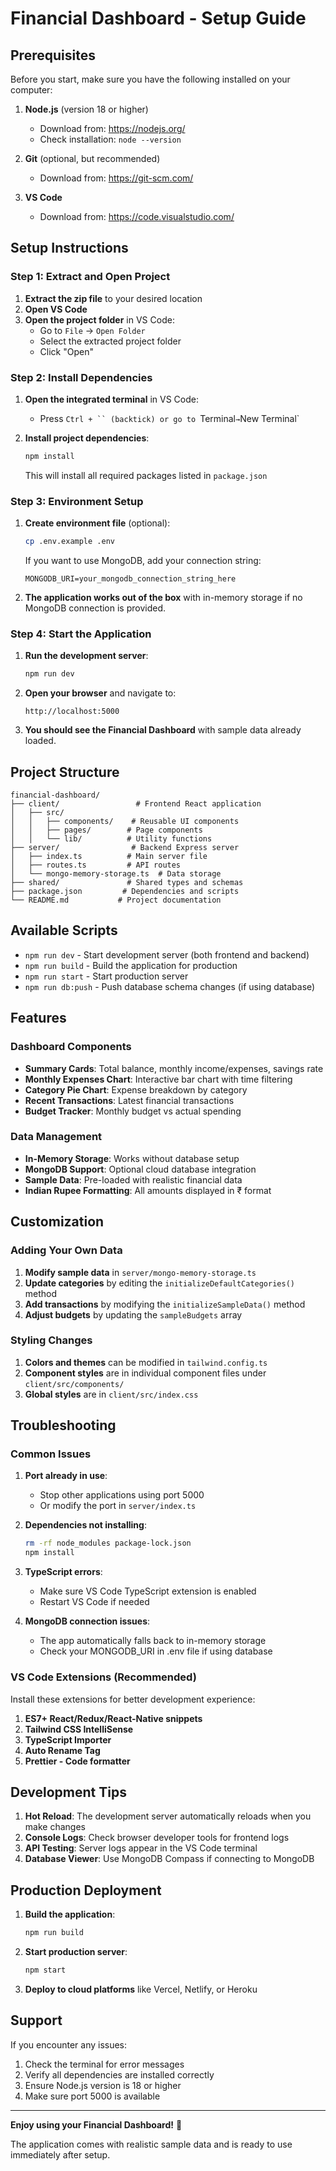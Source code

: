 # Financial Dashboard - Setup Guide

## Prerequisites

Before you start, make sure you have the following installed on your computer:

1. **Node.js** (version 18 or higher)
   - Download from: https://nodejs.org/
   - Check installation: `node --version`

2. **Git** (optional, but recommended)
   - Download from: https://git-scm.com/

3. **VS Code**
   - Download from: https://code.visualstudio.com/

## Setup Instructions

### Step 1: Extract and Open Project

1. **Extract the zip file** to your desired location
2. **Open VS Code**
3. **Open the project folder** in VS Code:
   - Go to `File` → `Open Folder`
   - Select the extracted project folder
   - Click "Open"

### Step 2: Install Dependencies

1. **Open the integrated terminal** in VS Code:
   - Press `Ctrl + `` (backtick) or go to `Terminal` → `New Terminal`

2. **Install project dependencies**:
   ```bash
   npm install
   ```
   
   This will install all required packages listed in `package.json`

### Step 3: Environment Setup

1. **Create environment file** (optional):
   ```bash
   cp .env.example .env
   ```
   
   If you want to use MongoDB, add your connection string:
   ```
   MONGODB_URI=your_mongodb_connection_string_here
   ```

2. **The application works out of the box** with in-memory storage if no MongoDB connection is provided.

### Step 4: Start the Application

1. **Run the development server**:
   ```bash
   npm run dev
   ```

2. **Open your browser** and navigate to:
   ```
   http://localhost:5000
   ```

3. **You should see the Financial Dashboard** with sample data already loaded.

## Project Structure

```
financial-dashboard/
├── client/                 # Frontend React application
│   ├── src/
│   │   ├── components/    # Reusable UI components
│   │   ├── pages/        # Page components
│   │   └── lib/          # Utility functions
├── server/                # Backend Express server
│   ├── index.ts          # Main server file
│   ├── routes.ts         # API routes
│   └── mongo-memory-storage.ts  # Data storage
├── shared/               # Shared types and schemas
├── package.json         # Dependencies and scripts
└── README.md           # Project documentation
```

## Available Scripts

- `npm run dev` - Start development server (both frontend and backend)
- `npm run build` - Build the application for production
- `npm run start` - Start production server
- `npm run db:push` - Push database schema changes (if using database)

## Features

### Dashboard Components
- **Summary Cards**: Total balance, monthly income/expenses, savings rate
- **Monthly Expenses Chart**: Interactive bar chart with time filtering
- **Category Pie Chart**: Expense breakdown by category
- **Recent Transactions**: Latest financial transactions
- **Budget Tracker**: Monthly budget vs actual spending

### Data Management
- **In-Memory Storage**: Works without database setup
- **MongoDB Support**: Optional cloud database integration
- **Sample Data**: Pre-loaded with realistic financial data
- **Indian Rupee Formatting**: All amounts displayed in ₹ format

## Customization

### Adding Your Own Data

1. **Modify sample data** in `server/mongo-memory-storage.ts`
2. **Update categories** by editing the `initializeDefaultCategories()` method
3. **Add transactions** by modifying the `initializeSampleData()` method
4. **Adjust budgets** by updating the `sampleBudgets` array

### Styling Changes

1. **Colors and themes** can be modified in `tailwind.config.ts`
2. **Component styles** are in individual component files under `client/src/components/`
3. **Global styles** are in `client/src/index.css`

## Troubleshooting

### Common Issues

1. **Port already in use**:
   - Stop other applications using port 5000
   - Or modify the port in `server/index.ts`

2. **Dependencies not installing**:
   ```bash
   rm -rf node_modules package-lock.json
   npm install
   ```

3. **TypeScript errors**:
   - Make sure VS Code TypeScript extension is enabled
   - Restart VS Code if needed

4. **MongoDB connection issues**:
   - The app automatically falls back to in-memory storage
   - Check your MONGODB_URI in .env file if using database

### VS Code Extensions (Recommended)

Install these extensions for better development experience:

1. **ES7+ React/Redux/React-Native snippets**
2. **Tailwind CSS IntelliSense**
3. **TypeScript Importer**
4. **Auto Rename Tag**
5. **Prettier - Code formatter**

## Development Tips

1. **Hot Reload**: The development server automatically reloads when you make changes
2. **Console Logs**: Check browser developer tools for frontend logs
3. **API Testing**: Server logs appear in the VS Code terminal
4. **Database Viewer**: Use MongoDB Compass if connecting to MongoDB

## Production Deployment

1. **Build the application**:
   ```bash
   npm run build
   ```

2. **Start production server**:
   ```bash
   npm start
   ```

3. **Deploy to cloud platforms** like Vercel, Netlify, or Heroku

## Support

If you encounter any issues:

1. Check the terminal for error messages
2. Verify all dependencies are installed correctly
3. Ensure Node.js version is 18 or higher
4. Make sure port 5000 is available

---

**Enjoy using your Financial Dashboard!** 🎉

The application comes with realistic sample data and is ready to use immediately after setup.